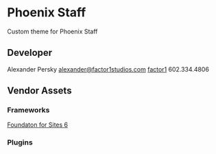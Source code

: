 # Phoenix Staff
Custom theme for Phoenix Staff

## Developer
Alexander Persky
alexander@factor1studios.com
[factor1](http://factor1studios.com)
602.334.4806

## Vendor Assets

### Frameworks
[Foundaton for Sites 6](http://foundation.zurb.com/sites/docs/)

### Plugins
